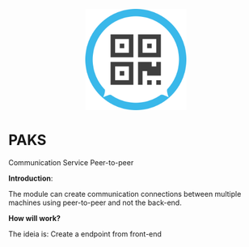<p align="center"><img src="/docs/assets/images/paks-icon-flat.svg" alt="Icon" width="200"></p>

# PAKS

Communication Service Peer-to-peer

**Introduction**:

The module can create communication connections between multiple machines using peer-to-peer and not the back-end.

**How will work?**

The ideia is: Create a endpoint from front-end
